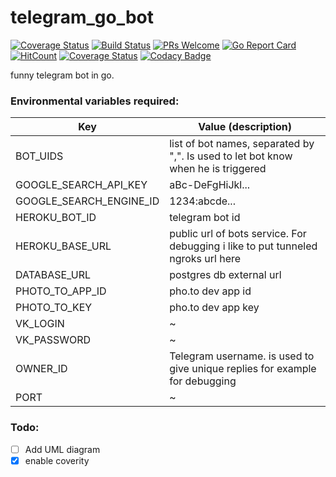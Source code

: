 # telegram_go_bot

[![Coverage Status](https://coveralls.io/repos/github/telegram-go-bot/go_bot/badge.svg?branch=master)](https://coveralls.io/github/telegram-go-bot/go_bot?branch=master) [![Build Status](https://travis-ci.com/telegram-go-bot/go_bot.svg?branch=master)](https://travis-ci.com/telegram-go-bot/go_bot) [![PRs Welcome](https://img.shields.io/badge/PRs-welcome-brightgreen.svg?style=flat-square)](http://makeapullrequest.com) [![Go Report Card](https://goreportcard.com/badge/github.com/telegram-go-bot/go_bot)](https://goreportcard.com/report/github.com/telegram-go-bot/go_bot) [![HitCount](http://hits.dwyl.com/azerg/githubcom/telegram-go-bot/go_bot.svg)](http://hits.dwyl.com/azerg/githubcom/telegram-go-bot/go_bot) [![Coverage Status](https://coveralls.io/repos/github/telegram-go-bot/go_bot/badge.svg?branch=master)](https://coveralls.io/github/telegram-go-bot/go_bot?branch=master) [![Codacy Badge](https://api.codacy.com/project/badge/Grade/f7237471effa4ee5a07cd85447eaa2e6)](https://www.codacy.com/gh/telegram-go-bot/go_bot?utm_source=github.com&amp;utm_medium=referral&amp;utm_content=telegram-go-bot/go_bot&amp;utm_campaign=Badge_Grade)

funny telegram bot in go.

### Environmental variables required:

| Key  | Value (description)  |
| ------------ | ------------ |
|BOT_UIDS|list of bot names, separated by ",". Is used to let bot know when he is triggered|
|GOOGLE_SEARCH_API_KEY|aBc-DeFgHiJkl...|
|GOOGLE_SEARCH_ENGINE_ID|1234:abcde...|
|HEROKU_BOT_ID| telegram bot id|
|HEROKU_BASE_URL|public url of bots service. For debugging i like to put tunneled ngroks url here|
|DATABASE_URL|postgres db external url|
|PHOTO_TO_APP_ID|pho.to dev app id|
|PHOTO_TO_KEY| pho.to dev app key|
|VK_LOGIN|~|
|VK_PASSWORD|~|
|OWNER_ID|Telegram username. is  used to give unique replies for example for debugging|
|PORT|~|

### Todo:
 - [ ] Add UML diagram
 - [x] enable coverity
